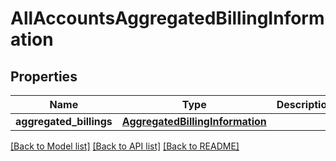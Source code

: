 # AllAccountsAggregatedBillingInformation

## Properties
Name | Type | Description | Notes
------------ | ------------- | ------------- | -------------
**aggregated_billings** | [**AggregatedBillingInformation**](AggregatedBillingInformation.md) |  | [optional] 

[[Back to Model list]](../README.md#documentation-for-models) [[Back to API list]](../README.md#documentation-for-api-endpoints) [[Back to README]](../README.md)

